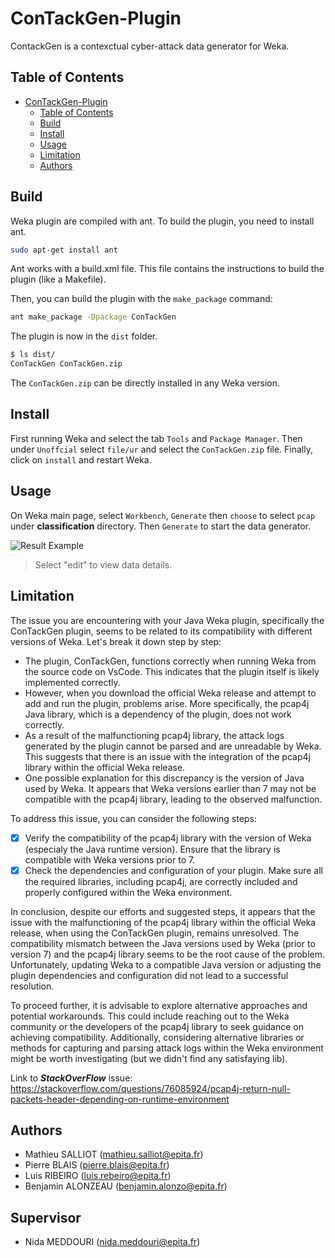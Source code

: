 # ConTackGen-Plugin
ContackGen is a contexctual cyber-attack data generator for Weka.

## Table of Contents
- [ConTackGen-Plugin](#contackgen-plugin)
  - [Table of Contents](#table-of-contents)
  - [Build](#build)
  - [Install](#install)
  - [Usage](#usage)
  - [Limitation](#limitation)
  - [Authors](#authors)

## Build
Weka plugin are compiled with ant. To build the plugin, you need to install ant.

```bash
sudo apt-get install ant
```

Ant works with a build.xml file. This file contains the instructions to build the plugin (like a Makefile).

Then, you can build the plugin with the `make_package` command:

```bash
ant make_package -Dpackage ConTackGen
```

The plugin is now in the `dist` folder.

```bash
$ ls dist/
ConTackGen ConTackGen.zip
```

The `ConTackGen.zip` can be directly installed in any Weka version. 


## Install
First running Weka and select the tab `Tools` and `Package Manager`. Then under `Unoffcial` select `file/ur` and select the `ConTackGen.zip` file. Finally, click on `install` and restart Weka.

## Usage
On Weka main page, select `Workbench`, `Generate` then `choose` to select `pcap` under **classification** directory. Then `Generate` to start the data generator.

![Result Example](./resultExample.png)

> Select "edit" to view data details.

## Limitation
The issue you are encountering with your Java Weka plugin, specifically the ConTackGen plugin, seems to be related to its compatibility with different versions of Weka. Let's break it down step by step:

- The plugin, ConTackGen, functions correctly when running Weka from the source code on VsCode. This indicates that the plugin itself is likely implemented correctly.
- However, when you download the official Weka release and attempt to add and run the plugin, problems arise. More specifically, the pcap4j Java library, which is a dependency of the plugin, does not work correctly.
- As a result of the malfunctioning pcap4j library, the attack logs generated by the plugin cannot be parsed and are unreadable by Weka. This suggests that there is an issue with the integration of the pcap4j library within the official Weka release.
- One possible explanation for this discrepancy is the version of Java used by Weka. It appears that Weka versions earlier than 7 may not be compatible with the pcap4j library, leading to the observed malfunction.

To address this issue, you can consider the following steps:

- [X] Verify the compatibility of the pcap4j library with the version of Weka (especialy the Java runtime version). Ensure that the library is compatible with Weka versions prior to 7.
- [X] Check the dependencies and configuration of your plugin. Make sure all the required libraries, including pcap4j, are correctly included and properly configured within the Weka environment.

In conclusion, despite our efforts and suggested steps, it appears that the issue with the malfunctioning of the pcap4j library within the official Weka release, when using the ConTackGen plugin, remains unresolved. The compatibility mismatch between the Java versions used by Weka (prior to version 7) and the pcap4j library seems to be the root cause of the problem. Unfortunately, updating Weka to a compatible Java version or adjusting the plugin dependencies and configuration did not lead to a successful resolution.

To proceed further, it is advisable to explore alternative approaches and potential workarounds. This could include reaching out to the Weka community or the developers of the pcap4j library to seek guidance on achieving compatibility. Additionally, considering alternative libraries or methods for capturing and parsing attack logs within the Weka environment might be worth investigating (but we didn't find any satisfaying lib).

Link to ***StackOverFlow*** issue: https://stackoverflow.com/questions/76085924/pcap4j-return-null-packets-header-depending-on-runtime-environment

## Authors

- Mathieu SALLIOT (mathieu.salliot@epita.fr)
- Pierre BLAIS (pierre.blais@epita.fr)
- Luis RIBEIRO (luis.rebeiro@epita.fr)
- Benjamin ALONZEAU (benjamin.alonzo@epita.fr)

## Supervisor

- Nida MEDDOURI (nida.meddouri@epita.fr)
